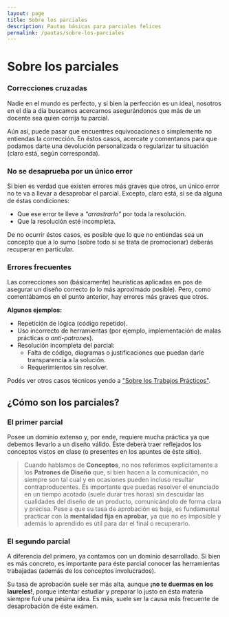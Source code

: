 ```yaml
---
layout: page
title: Sobre los parciales
description: Pautas básicas para parciales felices
permalink: /pautas/sobre-los-parciales
---
```


# Sobre los parciales

### Correcciones cruzadas

Nadie en el mundo es perfecto, y si bien la perfección es un ideal, nosotros en el día a día buscamos acercarnos asegurándonos que más de un docente sea quien corrija tu parcial. 

Aún así, puede pasar que encuentres equivocaciones o simplemente no entiendas la corrección. En éstos casos, acercate y comentanos para que podamos darte una devolución personalizada o regularizar tu situación (claro está, según corresponda).

### No se desaprueba por un único error

Si bien es verdad que existen errores más graves que otros, un único error no te va a llevar a desaprobar el parcial. Excepto, claro está, si se da alguna de éstas condiciones:

- Que ese error te lleve a _"arrastrarlo"_ por toda la resolución.
- Que la resolución esté incompleta.

De no ocurrir éstos casos, es posible que lo que no entiendas sea un concepto que a lo sumo (sobre todo si se trata de promocionar) deberás recuperar en particular.

### Errores frecuentes

Las correcciones son (básicamente) heurísticas aplicadas en pos de asegurar un diseño correcto (o lo más aproximado posible). Pero, como comentábamos en el punto anterior, hay errores más graves que otros. 

**Algunos ejemplos:**

- Repetición de lógica (código repetido).
- Uso incorrecto de herramientas (por ejemplo, implementación de malas prácticas o _anti-patrones_).
- Resolución incompleta del parcial:
  - Falta de código, diagramas o justificaciones que puedan darle transparencia a la solución.
  - Requerimientos sin resolver.

Podés ver otros casos técnicos yendo a ["Sobre los Trabajos Prácticos"]({{site.baseurl}}/pautas/sobre-los-trabajos-practicos).

## ¿Cómo son los parciales?

### El primer parcial

Posee un dominio extenso y, por ende, requiere mucha práctica ya que debemos llevarlo a un diseño válido. Éste deberá traer reflejados los conceptos vistos en clase (o presentes en los apuntes de éste sitio). 

> Cuando hablamos de **Conceptos**, no nos referimos explícitamente a los **Patrones de Diseño** que, si bien hacen a la comunicación, no siempre son tal cual y en ocasiones pueden incluso resultar contraproducentes.
Es importante que puedas resolver el enunciado en un tiempo acotado (suele durar tres horas) sin descuidar las cualidades del diseño de un producto, comunicándolo de forma clara y precisa.
Pese a que su tasa de aprobación es baja, es fundamental practicar con la **mentalidad fija en aprobar**, ya que no es imposible y además lo aprendido es útil para dar el final o recuperarlo. 

### El segundo parcial

A diferencia del primero, ya contamos con un dominio desarrollado. Si bien es más concreto, es importante para éste parcial conocer las herramientas trabajadas (además de los conceptos involucrados).

Su tasa de aprobación suele ser más alta, aunque **¡no te duermas en los laureles!**, porque intentar estudiar y preparar lo justo en ésta materia siempre fué una pésima idea. Es más, suele ser la causa más frecuente de desaprobación de éste exámen.